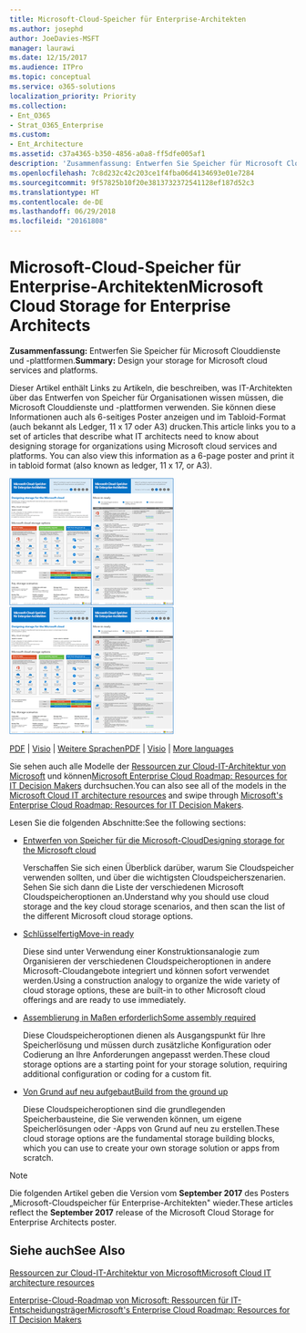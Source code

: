 ```yaml
---
title: Microsoft-Cloud-Speicher für Enterprise-Architekten
ms.author: josephd
author: JoeDavies-MSFT
manager: laurawi
ms.date: 12/15/2017
ms.audience: ITPro
ms.topic: conceptual
ms.service: o365-solutions
localization_priority: Priority
ms.collection:
- Ent_O365
- Strat_O365_Enterprise
ms.custom:
- Ent_Architecture
ms.assetid: c37a4365-b350-4856-a0a8-ff5dfe005af1
description: 'Zusammenfassung: Entwerfen Sie Speicher für Microsoft Clouddienste und -plattformen.'
ms.openlocfilehash: 7c8d232c42c203ce1f4fba06d4134693e01e7284
ms.sourcegitcommit: 9f57825b10f20e3813732372541128ef187d52c3
ms.translationtype: HT
ms.contentlocale: de-DE
ms.lasthandoff: 06/29/2018
ms.locfileid: "20161808"
---
```

# <a name="microsoft-cloud-storage-for-enterprise-architects"></a><span data-ttu-id="87012-103">Microsoft-Cloud-Speicher für Enterprise-Architekten</span><span class="sxs-lookup"><span data-stu-id="87012-103">Microsoft Cloud Storage for Enterprise Architects</span></span>

 <span data-ttu-id="87012-104">**Zusammenfassung:** Entwerfen Sie Speicher für Microsoft Clouddienste und -plattformen.</span><span class="sxs-lookup"><span data-stu-id="87012-104">**Summary:** Design your storage for Microsoft cloud services and platforms.</span></span>
  
<span data-ttu-id="87012-p101">Dieser Artikel enthält Links zu Artikeln, die beschreiben, was IT-Architekten über das Entwerfen von Speicher für Organisationen wissen müssen, die Microsoft Clouddienste und -plattformen verwenden. Sie können diese Informationen auch als 6-seitiges Poster anzeigen und im Tabloid-Format (auch bekannt als Ledger, 11 x 17 oder A3) drucken.</span><span class="sxs-lookup"><span data-stu-id="87012-p101">This article links you to a set of articles that describe what IT architects need to know about designing storage for organizations using Microsoft cloud services and platforms. You can also view this information as a 6-page poster and print it in tabloid format (also known as ledger, 11 x 17, or A3).</span></span>
  
<span data-ttu-id="87012-107">[![Miniaturbild für Microsoft-Cloud-Speichermodell](images/0d4e2eb9-1109-4b3b-bf9e-2f3eff2e2cc4.png)  
](https://www.microsoft.com/download/details.aspx?id=49552)</span><span class="sxs-lookup"><span data-stu-id="87012-107">[![Thumb image for Microsoft cloud storage model](images/0d4e2eb9-1109-4b3b-bf9e-2f3eff2e2cc4.png)  
](https://www.microsoft.com/download/details.aspx?id=49552)</span></span>
  
<span data-ttu-id="87012-108">[PDF](https://go.microsoft.com/fwlink/p/?linkid=842079) | [Visio](https://go.microsoft.com/fwlink/p/?linkid=842080) | [Weitere Sprachen](https://www.microsoft.com/download/details.aspx?id=49552)</span><span class="sxs-lookup"><span data-stu-id="87012-108">[PDF](https://go.microsoft.com/fwlink/p/?linkid=842079) | [Visio](https://go.microsoft.com/fwlink/p/?linkid=842080) | [More languages](https://www.microsoft.com/download/details.aspx?id=49552)</span></span>
  
<span data-ttu-id="87012-109">Sie sehen auch alle Modelle der [Ressourcen zur Cloud-IT-Architektur von Microsoft](microsoft-cloud-it-architecture-resources.md) und können[Microsoft Enterprise Cloud Roadmap: Resources for IT Decision Makers](https://aka.ms/cloudarchitecture) durchsuchen.</span><span class="sxs-lookup"><span data-stu-id="87012-109">You can also see all of the models in the [Microsoft Cloud IT architecture resources](microsoft-cloud-it-architecture-resources.md) and swipe through [Microsoft's Enterprise Cloud Roadmap: Resources for IT Decision Makers](https://aka.ms/cloudarchitecture).</span></span>
  
<span data-ttu-id="87012-110">Lesen Sie die folgenden Abschnitte:</span><span class="sxs-lookup"><span data-stu-id="87012-110">See the following sections:</span></span>
  
- [<span data-ttu-id="87012-111">Entwerfen von Speicher für die Microsoft-Cloud</span><span class="sxs-lookup"><span data-stu-id="87012-111">Designing storage for the Microsoft cloud</span></span>](designing-storage-for-the-microsoft-cloud.md)
    
    <span data-ttu-id="87012-112">Verschaffen Sie sich einen Überblick darüber, warum Sie Cloudspeicher verwenden sollten, und über die wichtigsten Cloudspeicherszenarien. Sehen Sie sich dann die Liste der verschiedenen Microsoft Cloudspeicheroptionen an.</span><span class="sxs-lookup"><span data-stu-id="87012-112">Understand why you should use cloud storage and the key cloud storage scenarios, and then scan the list of the different Microsoft cloud storage options.</span></span>
    
- [<span data-ttu-id="87012-113">Schlüsselfertig</span><span class="sxs-lookup"><span data-stu-id="87012-113">Move-in ready</span></span>](move-in-ready.md)
    
    <span data-ttu-id="87012-114">Diese sind unter Verwendung einer Konstruktionsanalogie zum Organisieren der verschiedenen Cloudspeicheroptionen in andere Microsoft-Cloudangebote integriert und können sofort verwendet werden.</span><span class="sxs-lookup"><span data-stu-id="87012-114">Using a construction analogy to organize the wide variety of cloud storage options, these are built-in to other Microsoft cloud offerings and are ready to use immediately.</span></span>
    
- [<span data-ttu-id="87012-115">Assemblierung in Maßen erforderlich</span><span class="sxs-lookup"><span data-stu-id="87012-115">Some assembly required</span></span>](some-assembly-required.md)
    
    <span data-ttu-id="87012-116">Diese Cloudspeicheroptionen dienen als Ausgangspunkt für Ihre Speicherlösung und müssen durch zusätzliche Konfiguration oder Codierung an Ihre Anforderungen angepasst werden.</span><span class="sxs-lookup"><span data-stu-id="87012-116">These cloud storage options are a starting point for your storage solution, requiring additional configuration or coding for a custom fit.</span></span>
    
- [<span data-ttu-id="87012-117">Von Grund auf neu aufgebaut</span><span class="sxs-lookup"><span data-stu-id="87012-117">Build from the ground up</span></span>](build-from-the-ground-up.md)
    
    <span data-ttu-id="87012-118">Diese Cloudspeicheroptionen sind die grundlegenden Speicherbausteine, die Sie verwenden können, um eigene Speicherlösungen oder -Apps von Grund auf neu zu erstellen.</span><span class="sxs-lookup"><span data-stu-id="87012-118">These cloud storage options are the fundamental storage building blocks, which you can use to create your own storage solution or apps from scratch.</span></span>
    
> [!NOTE]
> <span data-ttu-id="87012-119">Die folgenden Artikel geben die Version vom **September 2017** des Posters „Microsoft-Cloudspeicher für Enterprise-Architekten" wieder.</span><span class="sxs-lookup"><span data-stu-id="87012-119">These articles reflect the **September 2017** release of the Microsoft Cloud Storage for Enterprise Architects poster.</span></span>
  
## <a name="see-also"></a><span data-ttu-id="87012-120">Siehe auch</span><span class="sxs-lookup"><span data-stu-id="87012-120">See Also</span></span>

[<span data-ttu-id="87012-121">Ressourcen zur Cloud-IT-Architektur von Microsoft</span><span class="sxs-lookup"><span data-stu-id="87012-121">Microsoft Cloud IT architecture resources</span></span>](microsoft-cloud-it-architecture-resources.md)

[<span data-ttu-id="87012-122">Enterprise-Cloud-Roadmap von Microsoft: Ressourcen für IT-Entscheidungsträger</span><span class="sxs-lookup"><span data-stu-id="87012-122">Microsoft's Enterprise Cloud Roadmap: Resources for IT Decision Makers</span></span>](https://sway.com/FJ2xsyWtkJc2taRD)



